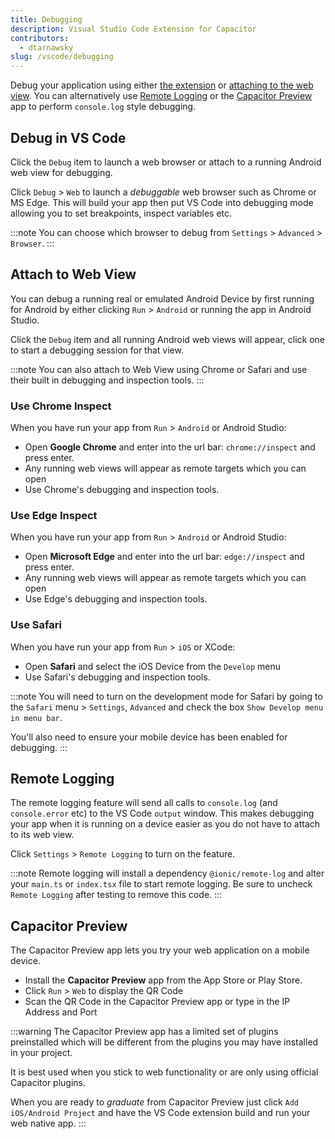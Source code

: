```yaml
---
title: Debugging
description: Visual Studio Code Extension for Capacitor
contributors:
  - dtarnawsky
slug: /vscode/debugging
---
```


Debug your application using either [the extension](#debug-in-vs-code) or [attaching to the web view](#attach-to-web-view). You can alternatively use [Remote Logging](#remote-logging) or the [Capacitor Preview](#capacitor-preview) app to perform `console.log` style debugging.

## Debug in VS Code

Click the `Debug` item to launch a web browser or attach to a running Android web view for debugging.

Click `Debug` > `Web` to launch a _debuggable_ web browser such as Chrome or MS Edge. This will build your app then put VS Code into debugging mode allowing you to set breakpoints, inspect variables etc. 

:::note
You can choose which browser to debug from `Settings` > `Advanced` > `Browser`.
:::

## Attach to Web View

You can debug a running real or emulated Android Device by first running for Android by either clicking `Run` > `Android` or running the app in Android Studio.

Click the `Debug` item and all running Android web views will appear, click one to start a debugging session for that view.

:::note
You can also attach to Web View using Chrome or Safari and use their built in debugging and inspection tools.
:::

### Use Chrome Inspect

When you have run your app from `Run` > `Android` or Android Studio:
- Open **Google Chrome** and enter into the url bar: `chrome://inspect` and press enter.
- Any running web views will appear as remote targets which you can open
- Use Chrome's debugging and inspection tools.

### Use Edge Inspect

When you have run your app from `Run` > `Android` or Android Studio:
- Open **Microsoft Edge** and enter into the url bar: `edge://inspect` and press enter.
- Any running web views will appear as remote targets which you can open
- Use Edge's debugging and inspection tools.

### Use Safari

When you have run your app from `Run` > `iOS` or XCode:
- Open **Safari** and select the iOS Device from the `Develop` menu
- Use Safari's debugging and inspection tools.

:::note
You will need to turn on the development mode for Safari by going to the `Safari` menu > `Settings`, `Advanced` and check the box `Show Develop menu in menu bar`.

You'll also need to ensure your mobile device has been enabled for debugging.
:::

## Remote Logging

The remote logging feature will send all calls to `console.log` (and `console.error` etc) to the VS Code `output` window. This makes debugging your app when it is running on a device easier as you do not have to attach to its web view.

Click `Settings` > `Remote Logging` to turn on the feature.

:::note
Remote logging will install a dependency `@ionic/remote-log` and alter your `main.ts` or `index.tsx` file to start remote logging. Be sure to uncheck `Remote Logging` after testing to remove this code.
:::
## Capacitor Preview

The Capacitor Preview app lets you try your web application on a mobile device. 
- Install the **Capacitor Preview** app from the App Store or Play Store.
- Click `Run` > `Web` to display the QR Code
- Scan the QR Code in the Capacitor Preview app or type in the IP Address and Port

:::warning
The Capacitor Preview app has a limited set of plugins preinstalled which will be different from the plugins you may have installed in your project. 

It is best used when you stick to web functionality or are only using official Capacitor plugins.

When you are ready to _graduate_ from Capacitor Preview just click `Add iOS/Android Project` and have the VS Code extension build and run your web native app.
:::
